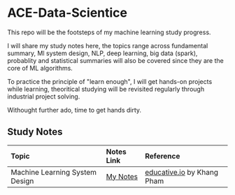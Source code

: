 # ACE-Data-Scientice

This repo will be the footsteps of my machine learning study progress.

I will share my study notes here, the topics range across fundamental summary, Ml system design, NLP, deep learning, big data (spark), probablity and statistical summaries will also be covered since they are the core of ML algorithms. 

To practice the principle of "learn enough", I will get hands-on projects while learning, theoritical studying will be revisited regularly through industrial project solving. 


Withought further ado, time to get hands dirty.

## Study Notes
| Topic     | Notes Link        |  Reference  | 
| :------------- |:-------------| :-----| 
| Machine Learning System Design | [My Notes](https://github.com/stellapeng/ACE-Data-Scientice/blob/main/Machine%20Learning%20System%20Design/ML%20system%20design%20notes.md) | [educative.io](https://www.educative.io/courses/machine-learning-system-design/qAqBDXZvpP2) by Khang Pham| 

